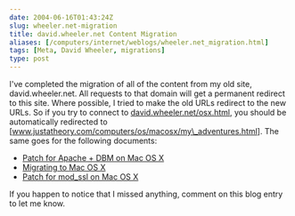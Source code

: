 ```yaml
--- 
date: 2004-06-16T01:43:24Z
slug: wheeler.net-migration
title: david.wheeler.net Content Migration
aliases: [/computers/internet/weblogs/wheeler.net_migration.html]
tags: [Meta, David Wheeler, migrations]
type: post
---
```


I've completed the migration of all of the content from my old site,
david.wheeler.net. All requests to that domain will get a permanent redirect to
this site. Where possible, I tried to make the old URLs redirect to the new
URLs. So if you try to connect to [david.wheeler.net/osx.html], you should be
automatically redirected to
[www.justatheory.com/computers/os/macosx/my\_adventures.html]. The same goes for
the following documents:

-   [Patch for Apache + DBM on Mac OS X]
-   [Migrating to Mac OS X]
-   [Patch for mod\_ssl on Mac OS X]

If you happen to notice that I missed anything, comment on this blog entry to
let me know.

  [david.wheeler.net/osx.html]: http://david.wheeler.net/osx.html
    "The Old Mac OS X Adventures URL"
  [www.justatheory.com/computers/os/macosx/my\_adventures.html]: /computers/os/macosx/my_adventures.html
  [Patch for Apache + DBM on Mac OS X]: /2004/06/wheeler.net-migration/apache_dbm.patch
  [Migrating to Mac OS X]: /2004/06/wheeler.net-migration/migrating_to_macosx.pdf
  [Patch for mod\_ssl on Mac OS X]: /2004/06/wheeler.net-migration/mod_ssl_dylib.patch
